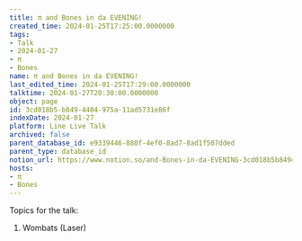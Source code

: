 ```yaml
---
title: π and Bones in da EVENING!
created_time: 2024-01-25T17:25:00.0000000
tags:
- Talk
- 2024-01-27
- π
- Bones
name: π and Bones in da EVENING!
last_edited_time: 2024-01-25T17:29:00.0000000
talktime: 2024-01-27T20:30:00.0000000
object: page
id: 3cd018b5-b849-4404-975a-11ad5731e86f
indexDate: 2024-01-27
platform: Line Live Talk
archived: false
parent_database_id: e9339446-880f-4ef0-8ad7-8ad1f507dded
parent_type: database_id
notion_url: https://www.notion.so/and-Bones-in-da-EVENING-3cd018b5b8494404975a11ad5731e86f
hosts:
- π
- Bones
---
```


Topics for the talk:
1. Wombats (Laser)

























